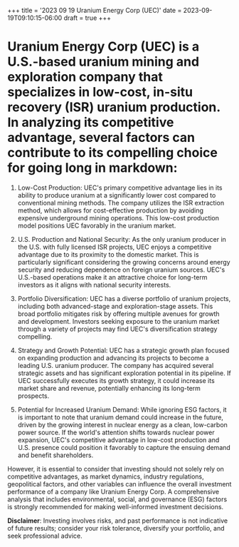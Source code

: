 +++
title = '2023 09 19 Uranium Energy Corp (UEC)'
date = 2023-09-19T09:10:15-06:00
draft = true
+++
# Uranium Energy Corp (UEC) is a U.S.-based uranium mining and exploration company that specializes in low-cost, in-situ recovery (ISR) uranium production. In analyzing its competitive advantage, several factors can contribute to its compelling choice for going long in markdown:

1. Low-Cost Production: UEC's primary competitive advantage lies in its ability to produce uranium at a significantly lower cost compared to conventional mining methods. The company utilizes the ISR extraction method, which allows for cost-effective production by avoiding expensive underground mining operations. This low-cost production model positions UEC favorably in the uranium market.

2. U.S. Production and National Security: As the only uranium producer in the U.S. with fully licensed ISR projects, UEC enjoys a competitive advantage due to its proximity to the domestic market. This is particularly significant considering the growing concerns around energy security and reducing dependence on foreign uranium sources. UEC's U.S.-based operations make it an attractive choice for long-term investors as it aligns with national security interests.

3. Portfolio Diversification: UEC has a diverse portfolio of uranium projects, including both advanced-stage and exploration-stage assets. This broad portfolio mitigates risk by offering multiple avenues for growth and development. Investors seeking exposure to the uranium market through a variety of projects may find UEC's diversification strategy compelling.

4. Strategy and Growth Potential: UEC has a strategic growth plan focused on expanding production and advancing its projects to become a leading U.S. uranium producer. The company has acquired several strategic assets and has significant exploration potential in its pipeline. If UEC successfully executes its growth strategy, it could increase its market share and revenue, potentially enhancing its long-term prospects.

5. Potential for Increased Uranium Demand: While ignoring ESG factors, it is important to note that uranium demand could increase in the future, driven by the growing interest in nuclear energy as a clean, low-carbon power source. If the world's attention shifts towards nuclear power expansion, UEC's competitive advantage in low-cost production and U.S. presence could position it favorably to capture the ensuing demand and benefit shareholders.

However, it is essential to consider that investing should not solely rely on competitive advantages, as market dynamics, industry regulations, geopolitical factors, and other variables can influence the overall investment performance of a company like Uranium Energy Corp. A comprehensive analysis that includes environmental, social, and governance (ESG) factors is strongly recommended for making well-informed investment decisions.


**Disclaimer**: Investing involves risks, and past performance is not indicative of future results; consider your risk tolerance, diversify your portfolio, and seek professional advice.
